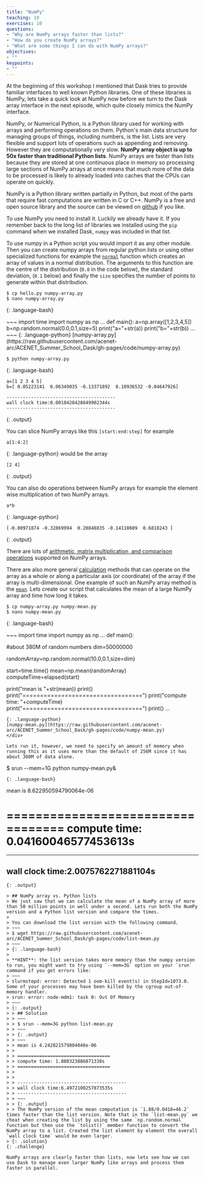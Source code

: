```yaml
---
title: "NumPy"
teaching: 10
exercises: 10
questions:
- "Why are NumPy arrays faster than lists?"
- "How do you create NumPy arrays?"
- "What are some things I can do with NumPy arrays?"
objectives:
- ""
keypoints:
- ""
---
```


At the beginning of this workshop I mentioned that Dask tries to provide familiar interfaces to well known Python libraries. One of these libraries is NumPy, lets take a quick look at NumPy now before we turn to the Dask array interface in the next episode, which quite closely mimics the NumPy interface.

NumPy, or Numerical Python, is a Python library used for working with arrays and performing operations on them. Python's main data structure for managing groups of things, including numbers, is the list. Lists are very flexible and support lots of operations such as appending and removing. However they are computationally very slow. **NumPy array object is up to 50x faster than traditional Python lists**. NumPy arrays are faster than lists because they are stored at one continuous place in memory so processing large sections of NumPy arrays at once means that much more of the data to be processed is likely to already loaded into caches that the CPUs can operate on quickly.

NumPy is a Python library written partially in Python, but most of the parts that require fast computations are written in C or C++. NumPy is a free and open source library and the source can be viewed on [github](https://github.com/numpy/numpy) if you like.

To use NumPy you need to install it. Luckily we already have it. If you remember back to the long list of libraries we installed using the `pip` command when we installed Dask, `numpy` was included in that list. 

To use numpy in a Python script you would import it as any other module. Then you can create numpy arrays from regular python lists or using other specialized functions for example the [`normal`](https://numpy.org/doc/stable/reference/random/generated/numpy.random.normal.html) function which creates an array of values in a normal distribution. The arguments to this function are the centre of the distribution (`0.0` in the code below), the standard deviation, (`0.1` below) and finally the `size` specifies the number of points to generate within that distribution.

~~~
$ cp hello.py numpy-array.py
$ nano numpy-array.py
~~~
{: .language-bash}

<div class="gitfile" markdown="1">
~~~
import time
import numpy as np
...
def main():
  a=np.array([1,2,3,4,5])
  b=np.random.normal(0.0,0.1,size=5)
  print("a="+str(a))
  print("b="+str(b))
...
~~~
{: .language-python}
[numpy-array.py](https://raw.githubusercontent.com/acenet-arc/ACENET_Summer_School_Dask/gh-pages/code/numpy-array.py)
</div>

~~~
$ python numpy-array.py
~~~
{: .language-bash}
~~~
a=[1 2 3 4 5]
b=[ 0.05223141  0.06349035 -0.13371892  0.10936532 -0.04647926]

----------------------------------------
wall clock time:0.0010428428649902344s
----------------------------------------
~~~
{: .output}

You can slice NumPy arrays like this `[start:end:step]` for example
~~~
a[1:4:2]
~~~
{: .language-python}
would be the array
~~~
[2 4]
~~~
{: .output}

You can also do operations between NumPy arrays for example the element wise multiplication of two NumPy arrays.
~~~
a*b
~~~
{: .language-python}
~~~
[-0.00971874 -0.32869994  0.20848835 -0.14110609  0.6818243 ]
~~~
{: .output}

There are lots of [arithmetic, matrix multiplication, and comparison operations](https://numpy.org/doc/stable/reference/arrays.ndarray.html#arithmetic-matrix-multiplication-and-comparison-operations) supported on NumPy arrays.

There are also more general [calculation](https://numpy.org/doc/stable/reference/arrays.ndarray.html#calculation) methods that can operate on the array as a whole or along a particular axis (or coordinate) of the array if the array is multi-dimensional. One example of such an NumPy array method is the [`mean`](https://numpy.org/doc/stable/reference/generated/numpy.mean.html). Lets create our script that calculates the mean of a large NumPy array and time how long it takes.

~~~
$ cp numpy-array.py numpy-mean.py
$ nano numpy-mean.py
~~~
{: .language-bash}

<div class="gitfile" markdown="1">
~~~
import time
import numpy as np
...
def main():
  
  #about 380M of random numbers
  dim=50000000
  
  randomArray=np.random.normal(10.0,0.1,size=dim)
  
  start=time.time()
  mean=np.mean(randomArray)
  computeTime=elapsed(start)
  
  print("mean is "+str(mean))
  print()
  print("==================================")
  print("compute time: "+computeTime)
  print("==================================")
  print()
...
~~~
{: .language-python}
[numpy-mean.py](https://raw.githubusercontent.com/acenet-arc/ACENET_Summer_School_Dask/gh-pages/code/numpy-mean.py)
</div>

Lets run it, however, we need to specify an amount of memory when running this as it uses more than the default of 256M since it has about 380M of data alone.

~~~
$ srun --mem=1G python numpy-mean.py&
~~~
{: .language-bash}
~~~
mean is 8.622950594790064e-06

==================================
compute time: 0.04160046577453613s
==================================


----------------------------------------
wall clock time:2.0075762271881104s
----------------------------------------
~~~
{: .output}

> ## NumPy array vs. Python lists
> We just saw that we can calculate the mean of a NumPy array of more than 50 million points in well under a second. Lets run both the NumPy version and a Python list version and compare the times.
>
> You can download the list version with the following command.
> ~~~
> $ wget https://raw.githubusercontent.com/acenet-arc/ACENET_Summer_School_Dask/gh-pages/code/list-mean.py
> ~~~
> {: .language-bash}
>
> **HINT**: the list version takes more memory than the numpy version to run, you might want to try using `--mem=3G` option on your `srun` command if you get errors like:
> ~~~
> slurmstepd: error: Detected 1 oom-kill event(s) in StepId=1073.0. Some of your processes may have been killed by the cgroup out-of-memory handler.
> srun: error: node-mdm1: task 0: Out Of Memory
> ~~~
> {: .output}
> > ## Solution
> > ~~~
> > $ srun --mem=3G python list-mean.py
> > ~~~
> > {: .output}
> > ~~~
> > mean is 4.242821579804046e-06
> > 
> > ==================================
> > compute time: 1.880323886871338s
> > ==================================
> > 
> > 
> > ----------------------------------------
> > wall clock time:6.4972100257873535s
> > ----------------------------------------
> > ~~~
> > {: .output}
> > The NumPy version of the mean computation is `1.88/0.0416=46.2` times faster than the list version. Note that in the `list-mean.py` we cheat when creating the list by using the same `np.random.normal` function but then use the `tolist()` member function to convert the NumPy array to a list. Created the list element by element the overall `wall clock time` would be even larger.
> {: .solution}
{: .challenge}

NumPy arrays are clearly faster than lists, now lets see how we can use Dask to manage even larger NumPy like arrays and process them faster in parallel.





